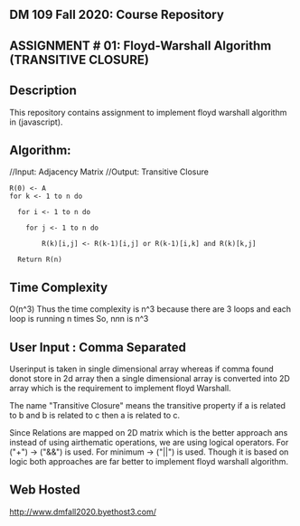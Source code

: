 ## DM 109 Fall 2020: Course Repository ##
## ASSIGNMENT # 01: Floyd-Warshall Algorithm (TRANSITIVE CLOSURE) ##

## Description ##
This repository contains assignment to implement floyd warshall algorithm in (javascript).

## Algorithm: ##
//Input: Adjacency Matrix
//Output: Transitive Closure

    R(0) <- A
    for k <- 1 to n do

      for i <- 1 to n do

        for j <- 1 to n do
  
            R(k)[i,j] <- R(k-1)[i,j] or R(k-1)[i,k] and R(k)[k,j]

      Return R(n)
 
## Time Complexity ##

O(n^3)
Thus the time complexity is n^3 because there are 3 loops and each loop is running n times So,
          n*n*n is n^3 

## User Input : Comma Separated ##
Userinput is taken in single dimensional array whereas if comma found donot store in 2d array then a single dimensional array is converted into 2D array which is the requirement to implement floyd Warshall.

The name "Transitive Closure"  means 
      the transitive property if a is related to b and b is related to c then a is related to c.
      
Since Relations are mapped on 2D matrix which is the better approach ans instead of using airthematic operations, we are using logical operators.
For ("+") -> ("&&") is used.
For minimum -> ("||") is used.
Though it is based on logic both approaches are far better to implement floyd warshall algorithm.


## Web Hosted ##
http://www.dmfall2020.byethost3.com/
